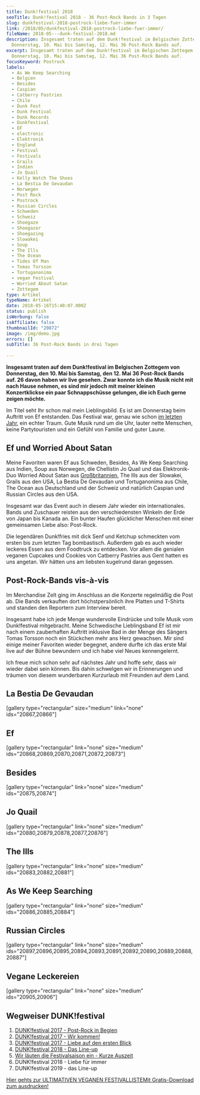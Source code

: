 ```yaml
---
title: Dunk!festival 2018
seoTitle: Dunk!festival 2018 - 36 Post-Rock Bands in 3 Tagen
slug: dunkfestival-2018-postrock-liebe-fuer-immer
link: /2018/05/dunkfestival-2018-postrock-liebe-fuer-immer/
fileName: 2018-05---dunk-festival-2018.md
description: Insgesamt traten auf dem Dunk!festival im Belgischen Zottegem von
  Donnerstag, 10. Mai bis Samstag, 12. Mai 36 Post-Rock Bands auf.
excerpt: Insgesamt traten auf dem Dunk!festival im Belgischen Zottegem von
  Donnerstag, 10. Mai bis Samstag, 12. Mai 36 Post-Rock Bands auf.
focusKeyword: Postrock
labels:
  - As We Keep Searching
  - Belgien
  - Besides
  - Caspian
  - Catberry Pastries
  - Chile
  - Dunk Fest
  - Dunk Festival
  - Dunk Records
  - Dunkfestival
  - EF
  - electronic
  - Elektronik
  - England
  - Festival
  - Festivals
  - Grails
  - Indien
  - Jo Quail
  - Kelly Watch The Shoes
  - La Bestia De Gevaudan
  - Norwegen
  - Post Rock
  - Postrock
  - Russian Circles
  - Schweden
  - Schweiz
  - Shoegaze
  - Shoegazer
  - Shoegazing
  - Slowakei
  - Soup
  - The Ills
  - The Ocean
  - Tides Of Man
  - Tomas Torsson
  - Tortuganonima
  - vegan Festival
  - Worried About Satan
  - Zottegem
type: Artikel
typeName: Artikel
date: 2018-05-16T15:40:07.000Z
status: publish
isWerbung: false
isAffiliate: false
thumbnailId: "20872"
image: /img/demo.jpg
errors: []
subTitle: 36 Post-Rock Bands in drei Tagen
  
---
```


**Insgesamt traten auf dem Dunk!festival im Belgischen Zottegem von Donnerstag,
den 10. Mai bis Samstag, den 12. Mai 36 Post-Rock Bands auf. 26 davon haben wir
live gesehen. Zwar konnte ich die Musik nicht mit nach Hause nehmen, es sind mir
jedoch mit meiner kleinen Konzertklickse ein paar Schnappschüsse gelungen, die
ich Euch gerne zeigen möchte.**

Im Titel seht Ihr schon mal mein Lieblingsbild. Es ist am Donnerstag beim
Auftritt von Ef entstanden. Das Festival war, genau wie schon
[im letzten Jahr](/2017/06/dunk-festival-2017-eindruecke-und-bilder/), ein
echter Traum. Gute Musik rund um die Uhr, lauter nette Menschen, keine
Partytouristen und ein Gefühl von Familie und guter Laune.

## Ef und Worried About Satan

Meine Favoriten waren Ef aus Schweden, Besides, As We Keep Searching aus Indien,
Soup aus Norwegen, die Chellistin Jo Quail und das Elektronik-Duo Worried About
Satan aus [Großbritannien](/category/unterwegs/england/), The Ills aus der
Slowakei, Grails aus den USA, La Bestia De Gevaudan und Tortuganonima aus Chile,
The Ocean aus Deutschland und der Schweiz und natürlich Caspian und <a>Russian
Circles</a> aus den USA.

Insgesamt war das Event auch in diesem Jahr wieder ein internationales. Bands
und Zuschauer reisten aus den verschiedensten Winkeln der Erde von Japan bis
Kanada an. Ein bunter Haufen glücklicher Menschen mit einer gemeinsamen Liebe
also: Post-Rock.

Die legendären Dunk!fries mit dick Senf und Ketchup schmeckten vom ersten bis
zum letzten Tag bombastisch. Außerdem gab es auch wieder leckeres Essen aus dem
Foodtruck zu entdecken. Vor allem die genialen veganen Cupcakes und Cookies von
Catberry Pastries aus Gent hatten es uns angetan. Wir hätten uns am liebsten
kugelrund daran gegessen.

## Post-Rock-Bands vis-à-vis

Im Merchandise Zelt ging im Anschluss an die Konzerte regelmäßig die Post ab.
Die Bands verkauften dort höchstpersönlich ihre Platten und T-Shirts und standen
den Reportern zum Interview bereit.

Insgesamt habe ich jede Menge wundervolle Eindrücke und tolle Musik vom
Dunk!festival mitgebracht. Meine Schwedische Lieblingsband Ef ist mir nach einem
zauberhaften Auftritt inklusive Bad in der Menge des Sängers Tomas Torsson noch
ein Stückchen mehr ans Herz gewachsen. Mir sind einige meiner Favoriten wieder
begegnet, andere durfte ich das erste Mal live auf der Bühne bewundern und ich
habe viel Neues kennengelernt.

Ich freue mich schon sehr auf nächstes Jahr und hoffe sehr, dass wir wieder
dabei sein können. Bis dahin schwelgen wir in Erinnerungen und träumen von
diesem wunderbaren Kurzurlaub mit Freunden auf dem Land.

## La Bestia De Gevaudan

[gallery type="rectangular" size="medium" link="none" ids="20867,20866"]

## Ef

[gallery type="rectangular" link="none" size="medium"
ids="20868,20869,20870,20871,20872,20873"]

## Besides

[gallery type="rectangular" link="none" size="medium" ids="20875,20874"]

## Jo Quail

[gallery type="rectangular" link="none" size="medium"
ids="20880,20879,20878,20877,20876"]

## The Ills

[gallery type="rectangular" link="none" size="medium" ids="20883,20882,20881"]

## As We Keep Searching

[gallery type="rectangular" link="none" size="medium" ids="20886,20885,20884"]

## Russian Circles

[gallery type="rectangular" link="none" size="medium"
ids="20897,20896,20895,20894,20893,20891,20892,20890,20889,20888,20887"]

## Vegane Leckereien

[gallery type="rectangular" link="none" size="medium" ids="20905,20906"]

## Wegweiser DUNK!festival

1.  [DUNK!festival 2017 - Post-Rock in Begien](/2017/02/dunkfestival-2016-wir-sind-auch-dabei/)
1.  [DUNK!festival 2017 - Wir kommen!](/2017/05/dunkfestival-2017-es-geht-los/)
1.  [DUNK!festival 2017 - Liebe auf den ersten Blick](/2017/06/dunk-festival-2017-eindruecke-und-bilder/)
1.  [DUNK!festival 2018 - Das Line-up](/2018/04/dunkfest-2018-wir-kommen/)
1.  [Wir läuten die Festivalsaison ein - Kurze Auszeit](/2018/05/wir-laeuten-die-festivalsaison-ein/)
1.  DUNK!festival 2018 - Liebe für immer
1.  DUNK!festival 2019 - das Line-up

[Hier gehts zur ULTIMATIVEN VEGANEN FESTIVALLISTEMit Gratis-Download zum ausdrucken!](/2015/03/die-ultimative-vegane-festivalliste)

  